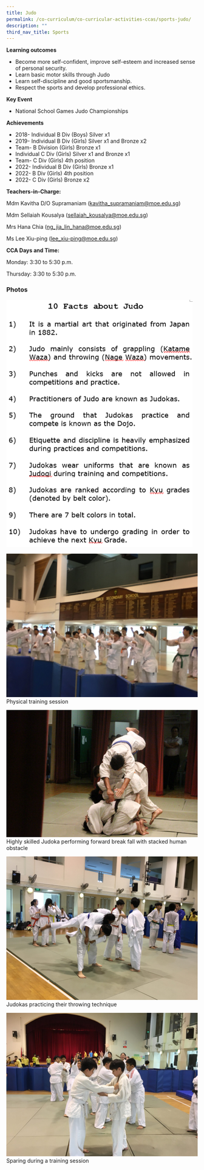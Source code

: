 ```yaml
---
title: Judo
permalink: /co-curriculum/co-curricular-activities-ccas/sports-judo/
description: ""
third_nav_title: Sports
---
```



**Learning outcomes**

*   Become more self-confident, improve self-esteem and increased sense of personal security.
*   Learn basic motor skills through Judo
*   Learn self-discipline and good sportsmanship.
*   Respect the sports and develop professional ethics.

**Key Event**

*   National School Games Judo Championships

**Achievements**

*   2018- Individual B Div (Boys) Silver x1
*   2019- Individual B Div (Girls) Silver x1 and Bronze x2
*   Team- B Division (Girls) Bronze x1
*   Individual C Div (Girls) Silver x1 and Bronze x1
*   Team- C Div (Girls) 4th position
*   2022- Individual B Div (Girls) Bronze x1
*   2022- B Div (Girls) 4th position
*   2022- C Div (Girls) Bronze x2

**Teachers-in-Charge:**

Mdm Kavitha D/O Supramaniam ([kavitha\_supramaniam@moe.edu.sg](mailto:kavitha_supramaniam@moe.edu.sg))

Mdm Sellaiah Kousalya ([sellaiah\_kousalya@moe.edu.sg](mailto:sellaiah_kousalya@moe.edu.sg))

Mrs Hana Chia ([ng_jia_lin_hana@moe.edu.sg](mailto:ng_jia_lin_hana@moe.edu.sg))

Ms Lee Xiu-ping ([lee_xiu-ping@moe.edu.sg](mailto:lee_xiu-ping@moe.edu.sg))

**CCA Days and Time:**

Monday: 3:30 to 5:30 p.m.

Thursday: 3:30 to 5:30 p.m.

### Photos
![](/images/Photo-4.png)

![](/images/Photo-1-6.jpg)
Physical training session

![](/images/Photo-5-7-scaled.jpg)
Highly skilled Judoka performing forward break fall with stacked human obstacle


![](/images/Photo-3-6.jpg)
Judokas practicing their throwing technique

![](/images/Photo-2-6.jpg)
Sparing during a training session